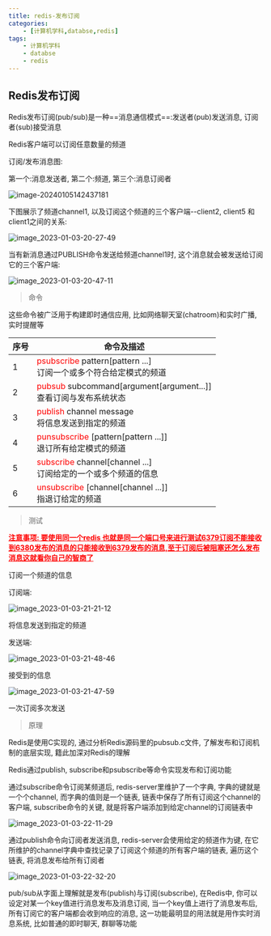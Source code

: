 ```yaml
---
title: redis-发布订阅
categories:
    - [计算机学科,databse,redis]
tags:
    - 计算机学科
    - databse
    - redis
---
```


## Redis发布订阅

Redis发布订阅(pub/sub)是一种==消息通信模式==:发送者(pub)发送消息, 订阅者(sub)接受消息

Redis客户端可以订阅任意数量的频道

订阅/发布消息图:

第一个:消息发送者, 第二个:频道, 第三个:消息订阅者

![image-20240105142437181](https://raw.githubusercontent.com/PigPigLetsGo/imeages/master/202401051424264.png)

下图展示了频道channel1, 以及订阅这个频道的三个客户端--client2, client5 和client1之间的关系:

![image_2023-01-03-20-27-49](https://raw.githubusercontent.com/PigPigLetsGo/imeages/master/202401051424633.png)

当有新消息通过PUBLISH命令发送给频道channel1时, 这个消息就会被发送给订阅它的三个客户端:

![image_2023-01-03-20-47-11](https://raw.githubusercontent.com/PigPigLetsGo/imeages/master/202401051424455.png)

> 命令

这些命令被广泛用于构建即时通信应用, 比如网络聊天室(chatroom)和实时广播, 实时提醒等

| 序号 | 命令及描述                                                                                   |
|------|----------------------------------------------------------------------------------------------|
| 1    | <font color='red'>psubscribe</font> pattern[pattern ...]<br>订阅一个或多个符合给定模式的频道 |
| 2    | <font color='red'>pubsub</font> subcommand[argument[argument...]]<br>查看订阅与发布系统状态  |
| 3    | <font color='red'>publish</font> channel message<br>将信息发送到指定的频道                   |
| 4    | <font color='red'>punsubscribe</font> [pattern[pattern ...]]<br>退订所有给定模式的频道       |
| 5    | <font color='red'>subscribe</font> channel[channel ...]<br>订阅给定的一个或多个频道的信息    |
| 6    | <font color='red'>unsubscribe</font> [channel[channel ...]]<br>指退订给定的频道              |

> 测试

<font style="color:red">**<u>注意事项: 要使用同一个redis 也就是同一个端口号来进行测试6379订阅不能接收到6380发布的消息的只能接收到6379发布的消息,至于订阅后被阻塞还怎么发布消息这就看你自己的智商了</u>**</font> 

订阅一个频道的信息

订阅端:

![image_2023-01-03-21-21-12](https://raw.githubusercontent.com/PigPigLetsGo/imeages/master/202401051424362.png)

将信息发送到指定的频道

发送端:

![image_2023-01-03-21-48-46](https://raw.githubusercontent.com/PigPigLetsGo/imeages/master/202401051424581.png)

接受到的信息

![image_2023-01-03-21-47-59](https://raw.githubusercontent.com/PigPigLetsGo/imeages/master/202401051424495.png)

一次订阅多次发送

> 原理

Redis是使用C实现的, 通过分析Redis源码里的pubsub.c文件, 了解发布和订阅机制的底层实现, 籍此加深对Redis的理解

Redis通过publish, subscribe和psubscribe等命令实现发布和订阅功能

通过subscribe命令订阅某频道后, redis-server里维护了一个字典, 字典的键就是一个个channel, 而字典的值则是一个链表, 链表中保存了所有订阅这个channel的客户端, subscribe命令的关键, 就是将客户端添加到给定channel的订阅链表中

![image_2023-01-03-22-11-29](https://raw.githubusercontent.com/PigPigLetsGo/imeages/master/202401051424967.png)

通过publish命令向订阅者发送消息, redis-server会使用给定的频道作为键, 在它所维护的channel字典中查找记录了订阅这个频道的所有客户端的链表, 遍历这个链表, 将消息发布给所有订阅者

![image_2023-01-03-22-32-20](https://raw.githubusercontent.com/PigPigLetsGo/imeages/master/202401051424577.png)

pub/sub从字面上理解就是发布(publish)与订阅(subscribe), 在Redis中, 你可以设定对某一个key值进行消息发布及消息订阅, 当一个key值上进行了消息发布后, 所有订阅它的客户端都会收到响应的消息, 这一功能最明显的用法就是用作实时消息系统, 比如普通的即时聊天, 群聊等功能
